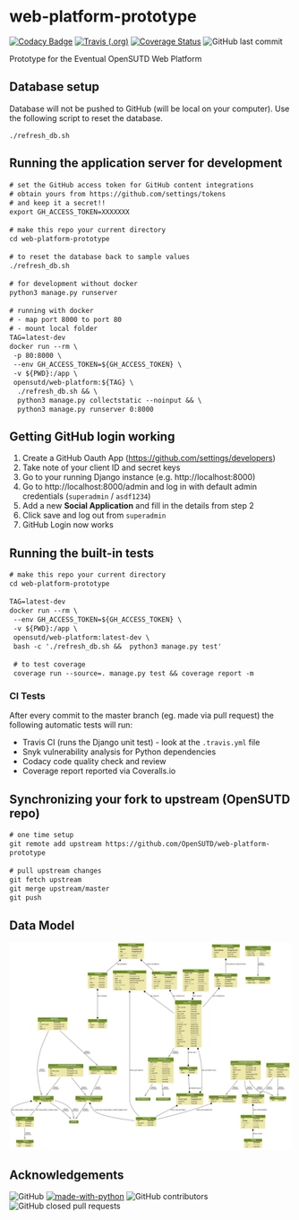 # web-platform-prototype

[![Codacy Badge](https://api.codacy.com/project/badge/Grade/8b8aa4074fe34ca5b8331b2a64f81de0)](https://app.codacy.com/app/tlkh/web-platform-prototype?utm_source=github.com&utm_medium=referral&utm_content=OpenSUTD/web-platform-prototype&utm_campaign=Badge_Grade_Settings) [![Travis (.org)](https://img.shields.io/travis/OpenSUTD/web-platform-prototype.svg?label=tests&logo=travis)](https://travis-ci.org/OpenSUTD/web-platform-prototype) [![Coverage Status](https://coveralls.io/repos/github/OpenSUTD/web-platform-prototype/badge.svg?branch=master)](https://coveralls.io/github/OpenSUTD/web-platform-prototype?branch=master) ![GitHub last commit](https://img.shields.io/github/last-commit/opensutd/web-platform-prototype.svg)

Prototype for the Eventual OpenSUTD Web Platform

## Database setup

Database will not be pushed to GitHub (will be local on your computer). Use the following script to reset the database.

```
./refresh_db.sh
```

## Running the application server for development

```
# set the GitHub access token for GitHub content integrations
# obtain yours from https://github.com/settings/tokens
# and keep it a secret!!
export GH_ACCESS_TOKEN=XXXXXXX

# make this repo your current directory
cd web-platform-prototype

# to reset the database back to sample values
./refresh_db.sh

# for development without docker
python3 manage.py runserver

# running with docker
# - map port 8000 to port 80
# - mount local folder
TAG=latest-dev
docker run --rm \
 -p 80:8000 \
 --env GH_ACCESS_TOKEN=${GH_ACCESS_TOKEN} \
 -v ${PWD}:/app \
 opensutd/web-platform:${TAG} \
  ./refresh_db.sh && \
  python3 manage.py collectstatic --noinput && \
  python3 manage.py runserver 0:8000
```

## Getting GitHub login working

1. Create a GitHub Oauth App (https://github.com/settings/developers)
2. Take note of your client ID and secret keys
3. Go to your running Django instance (e.g. http://localhost:8000)
4. Go to http://localhost:8000/admin and log in with default admin credentials (`superadmin` / `asdf1234`)
5. Add a new **Social Application** and fill in the details from step 2
6. Click save and log out from `superadmin`
7. GitHub Login now works

## Running the built-in tests

```
# make this repo your current directory
cd web-platform-prototype

TAG=latest-dev
docker run --rm \
 --env GH_ACCESS_TOKEN=${GH_ACCESS_TOKEN} \
 -v ${PWD}:/app \
 opensutd/web-platform:latest-dev \
 bash -c './refresh_db.sh &&  python3 manage.py test'

 # to test coverage
 coverage run --source=. manage.py test && coverage report -m 
```

### CI Tests

After every commit to the master branch (eg. made via pull request) the following automatic tests will run:

* Travis CI (runs the Django unit test) - look at the `.travis.yml` file
* Snyk vulnerability analysis for Python dependencies
* Codacy code quality check and review
* Coverage report reported via Coveralls.io

## Synchronizing your fork to upstream (OpenSUTD repo)

```
# one time setup
git remote add upstream https://github.com/OpenSUTD/web-platform-prototype

# pull upstream changes
git fetch upstream
git merge upstream/master
git push
```

## Data Model

![](models.png)

## Acknowledgements

![GitHub](https://img.shields.io/github/license/opensutd/web-platform-prototype.svg) [![made-with-python](https://img.shields.io/badge/Made%20with-Python-1f425f.svg)](https://www.python.org/) ![GitHub contributors](https://img.shields.io/github/contributors/opensutd/web-platform-prototype.svg) ![GitHub closed pull requests](https://img.shields.io/github/issues-pr-closed/opensutd/web-platform-prototype.svg)
 

